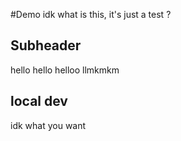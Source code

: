#Demo
idk what is this, it's just a test 
?
## Subheader


hello hello helloo
llmkmkm

## local dev
idk what you want 
